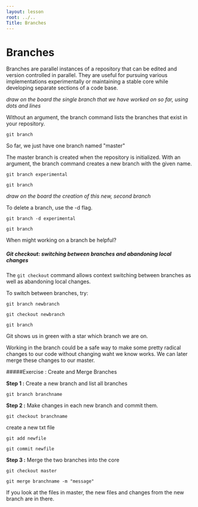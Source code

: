 ```yaml
---
layout: lesson
root: ../..
Title: Branches
---
```


# Branches

Branches are parallel instances of a repository that can be edited and version
controlled in parallel.  They are useful for pursuing various implementations
experimentally or maintaining a stable core while developing separate sections
of a code base.

_draw on the board the single branch that we have worked on so far, using dots and lines_

Without an argument, the branch command lists the branches that exist in your repository.

`git branch`

So far, we just have one branch named "master"

The master branch is created when the repository is initialized. 
With an argument, the branch command creates a new branch with the given name.

`git branch experimental`

`git branch`

_draw on the board the creation of this new, second branch_

To delete a branch, use the -d flag.

`git branch -d experimental`

`git branch`

When might working on a branch be helpful?

##### Git checkout: switching between branches and abandoning local changes

The `git checkout` command allows context switching between branches as well as abandoning local changes.

To switch between branches, try:

`git branch newbranch`

`git checkout newbranch`

`git branch`

Git shows us in green with a star which branch we are on.

Working in the branch could be a safe way to make some pretty radical changes 
to our code without changing waht we know works. 
We can later merge these changes to our master. 


#####Exercise : Create and Merge Branches

__Step 1 :__ Create a new branch and list all branches

`git branch branchname`

__Step 2 :__ Make changes in each new branch and commit them.

`git checkout branchname`

create a new txt file

`git add newfile`

`git commit newfile`

__Step 3 :__ Merge the two branches into the core

`git checkout master`

`git merge branchname -m "message"`

If you look at the files in master, the new files and changes from the new branch are in there.

